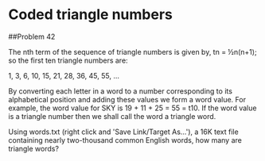 Coded triangle numbers
======================

##Problem 42

The nth term of the sequence of triangle numbers is given by, tn = ½n(n+1); so the first ten triangle numbers are:

1, 3, 6, 10, 15, 21, 28, 36, 45, 55, ...

By converting each letter in a word to a number corresponding to its alphabetical position and adding these values we form a word value. For example, the word value for SKY is 19 + 11 + 25 = 55 = t10. If the word value is a triangle number then we shall call the word a triangle word.

Using words.txt (right click and 'Save Link/Target As...'), a 16K text file containing nearly two-thousand common English words, how many are triangle words?

